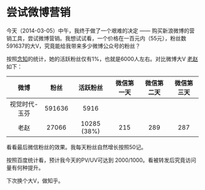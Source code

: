 # 尝试微博营销

今天（2014-03-05）中午，我终于做了一个艰难的决定 —— 购买新浪微博的营销工具，尝试微博营销。我想试试看，一个价格在一百元内（55元），粉丝数591637的大V，究竟能给我带来多少微博公众号的粉丝？

按照[念知](http://www.nianzhi.cc/user/1898476165/data)的统计，她的活跃粉丝仅有1%，也就是6000人左右。对比微博大V [老赵](http://www.nianzhi.cc/user/1560442584/data)如下：

|      微博   |     粉丝      |   活跃粉丝 | 微信第一天 | 微信第二天 | 微信第三天 |
|:-----------:|:------------:|:---------:|:---------:|:---------:|:---------:|
| 视觉时代-玉芬| 591636        | 5916      |  | | |
| 老赵        | 27066         |10285 (38%)| 215       |   289     |  287     |

看看最后微信粉丝的效果。我每天粉丝自然增长按照50记。

按照百度统计看，预计我今天的PV/UV可达到 2000/1000。看被转发后究竟访问量有何种提升。

下次换个大V，做知乎。
